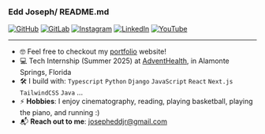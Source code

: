 
 ### Edd Joseph/ README.md

[![GitHub](https://img.shields.io/badge/GitHub-000?style=for-the-badge&logo=github&logoColor=white)](https://github.com/EGJJR)
[![GitLab](https://img.shields.io/badge/GitLab-330F63?style=for-the-badge&logo=gitlab&logoColor=white)](https://gitlab.com/EGJJR)
[![Instagram](https://img.shields.io/badge/Instagram-E4405F?style=for-the-badge&logo=instagram&logoColor=white)](https://instagram.com/eddjosephjr/)
[![LinkedIn](https://img.shields.io/badge/LinkedIn-0077B5?style=for-the-badge&logo=linkedin&logoColor=white)](https://linkedin.com/in/edd-joseph/)
[![YouTube](https://img.shields.io/badge/YouTube-FF0000?style=for-the-badge&logo=youtube&logoColor=white)](https://youtube.com/@eddjosephjr/)

---
- 🤓 Feel free to checkout my [portfolio](https://www.eddjosephjr.com/) website!
- 💻 Tech Internship (Summer 2025) at [AdventHealth](https://www.adventhealth.com/), in Alamonte Springs, Florida
- 🛠️ I build with: `Typescript` `Python` `Django` `JavaScript` `React` `Next.js` `TailwindCSS` `Java` ...
- ⚡ **Hobbies**: I enjoy cinematography, reading, playing basketball, playing the piano, and running :)
- 📬 **Reach out to me**: [josepheddjr@gmail.com](mailto:josepheddjr@gmail.com)


<!---
EGJJR/EGJJR is a ✨ special ✨ repository because its `README.md` (this file) appears on your GitHub profile.
You can click the Preview link to take a look at your changes.
--->
